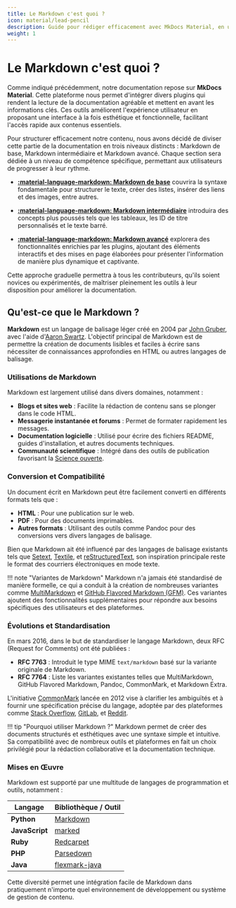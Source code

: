 ```yaml
---
title: Le Markdown c'est quoi ?
icon: material/lead-pencil
description: Guide pour rédiger efficacement avec MkDocs Material, en utilisant Markdown et des plugins avancés.
weight: 1
---
```


# Le Markdown c'est quoi ?

Comme indiqué précédemment, notre documentation repose sur **MkDocs Material**. Cette plateforme nous permet d'intégrer divers plugins qui rendent la lecture de la documentation agréable et mettent en avant les informations clés. Ces outils améliorent l'expérience utilisateur en proposant une interface à la fois esthétique et fonctionnelle, facilitant l'accès rapide aux contenus essentiels.

Pour structurer efficacement notre contenu, nous avons décidé de diviser cette partie de la documentation en trois niveaux distincts : Markdown de base, Markdown intermédiaire et Markdown avancé. Chaque section sera dédiée à un niveau de compétence spécifique, permettant aux utilisateurs de progresser à leur rythme.

- __[:material-language-markdown:  Markdown de base](../markdown_de_base)__ couvrira la syntaxe fondamentale pour structurer le texte, créer des listes, insérer des liens et des images, entre autres.

- __[:material-language-markdown:  Markdown intermédiaire](../markdown_intermédiaire)__ introduira des concepts plus poussés tels que les tableaux, les ID de titre personnalisés et le texte barré.

- __[:material-language-markdown: Markdown avancé](../markdown_avancé)__ explorera des fonctionnalités enrichies par les plugins, ajoutant des éléments interactifs et des mises en page élaborées pour présenter l'information de manière plus dynamique et captivante.

Cette approche graduelle permettra à tous les contributeurs, qu'ils soient novices ou expérimentés, de maîtriser pleinement les outils à leur disposition pour améliorer la documentation.

## Qu'est-ce que le Markdown ?

**Markdown** est un langage de balisage léger créé en 2004 par [John Gruber](https://fr.wikipedia.org/wiki/John_Gruber), avec l'aide d'[Aaron Swartz](https://fr.wikipedia.org/wiki/Aaron_Swartz). L'objectif principal de Markdown est de permettre la création de documents lisibles et faciles à écrire sans nécessiter de connaissances approfondies en HTML ou autres langages de balisage.

### Utilisations de Markdown

Markdown est largement utilisé dans divers domaines, notamment :

- **Blogs et sites web** : Facilite la rédaction de contenu sans se plonger dans le code HTML.
- **Messagerie instantanée et forums** : Permet de formater rapidement les messages.
- **Documentation logicielle** : Utilisé pour écrire des fichiers README, guides d'installation, et autres documents techniques.
- **Communauté scientifique** : Intégré dans des outils de publication favorisant la [Science ouverte](https://fr.wikipedia.org/wiki/Science_ouverte).

### Conversion et Compatibilité

Un document écrit en Markdown peut être facilement converti en différents formats tels que :

- **HTML** : Pour une publication sur le web.
- **PDF** : Pour des documents imprimables.
- **Autres formats** : Utilisant des outils comme Pandoc pour des conversions vers divers langages de balisage.

Bien que Markdown ait été influencé par des langages de balisage existants tels que [Setext](https://fr.wikipedia.org/wiki/Setext), [Textile](https://fr.wikipedia.org/wiki/Textile_(langage_de_balisage)), et [reStructuredText](https://fr.wikipedia.org/wiki/ReStructuredText), son inspiration principale reste le format des courriers électroniques en mode texte.

!!! note "Variantes de Markdown"
    Markdown n'a jamais été standardisé de manière formelle, ce qui a conduit à la création de nombreuses variantes comme [MultiMarkdown](https://fletcherpenney.net/multimarkdown/) et [GitHub Flavored Markdown (GFM)](https://github.github.com/gfm/). Ces variantes ajoutent des fonctionnalités supplémentaires pour répondre aux besoins spécifiques des utilisateurs et des plateformes.

### Évolutions et Standardisation

En mars 2016, dans le but de standardiser le langage Markdown, deux RFC (Request for Comments) ont été publiées :

- **RFC 7763** : Introduit le type MIME `text/markdown` basé sur la variante originale de Markdown.
- **RFC 7764** : Liste les variantes existantes telles que MultiMarkdown, GitHub Flavored Markdown, Pandoc, CommonMark, et Markdown Extra.

L'initiative [CommonMark](https://commonmark.org/) lancée en 2012 vise à clarifier les ambiguïtés et à fournir une spécification précise du langage, adoptée par des plateformes comme [Stack Overflow](https://stackoverflow.com/), [GitLab](https://gitlab.com/), et [Reddit](https://www.reddit.com/).

!!! tip "Pourquoi utiliser Markdown ?"
    Markdown permet de créer des documents structurés et esthétiques avec une syntaxe simple et intuitive. Sa compatibilité avec de nombreux outils et plateformes en fait un choix privilégié pour la rédaction collaborative et la documentation technique.

### Mises en Œuvre

Markdown est supporté par une multitude de langages de programmation et outils, notamment :

| Langage  | Bibliothèque / Outil |
|--------------|------------------------------|
| **Python**   | [Markdown](https://pypi.org/project/Markdown/) |
| **JavaScript** | [marked](https://github.com/markedjs/marked) |
| **Ruby** | [Redcarpet](https://github.com/vmg/redcarpet) |
| **PHP**  | [Parsedown](https://parsedown.org/) |
| **Java** | [flexmark-java](https://github.com/vsch/flexmark-java) |

Cette diversité permet une intégration facile de Markdown dans pratiquement n'importe quel environnement de développement ou système de gestion de contenu.




